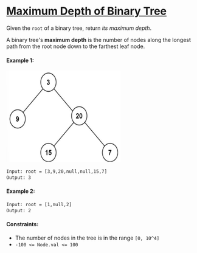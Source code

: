 # [Maximum Depth of Binary Tree](https://leetcode.com/explore/interview/card/top-interview-questions-easy/94/trees/555/)
Given the `root` of a binary tree, return *its maximum depth*.  
  
A binary tree's **maximum depth** is the number of nodes along the longest path from the root node down to the farthest leaf node.

#### Example 1:
<img src="images/example1.png" width="300" height="240">

```
Input: root = [3,9,20,null,null,15,7]
Output: 3
```

#### Example 2:
```
Input: root = [1,null,2]
Output: 2
```

#### Constraints:
- The number of nodes in the tree is in the range `[0, 10^4]`
- `-100 <= Node.val <= 100`
